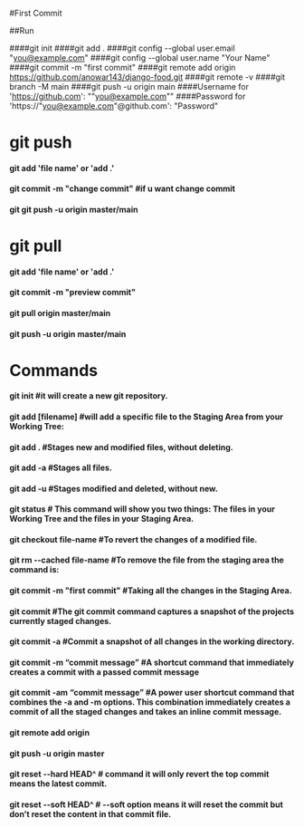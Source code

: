 #First Commit

##Run

####git init
####git add .
####git config --global user.email "you@example.com"
####git config --global user.name "Your Name"
####git commit -m "first commit"
####git remote add origin https://github.com/anowar143/django-food.git
####git remote -v
####git branch -M main
####git push -u origin main
####Username for 'https://github.com':      ""you@example.com""
####Password for 'https://"you@example.com"@github.com':  "Password"



# git push

#### git add 'file name' or 'add .'
#### git commit -m "change commit"   #if u want change commit
#### git git push -u origin master/main


# git pull

#### git add 'file name' or 'add .'
#### git commit -m "preview commit"
#### git pull origin master/main
#### git push -u origin master/main



#                  Commands

#### git init              #it will create a new git repository.


#### git add [filename]    #will add a specific file to the Staging Area from your Working Tree:    

#### git add .             #Stages new and modified files, without deleting.

#### git add -a            #Stages all files.

#### git add -u            #Stages modified and deleted, without new.

#### git status            # This command will show you two things: The files in your Working Tree and the files in your Staging Area.

#### git checkout file-name           #To revert the changes of a modified file.

#### git rm --cached file-name        #To remove the file from the staging area the command is:

#### git commit -m "first commit"     #Taking all the changes in the Staging Area.

#### git commit            #The git commit command captures a snapshot of the projects currently staged changes.

#### git commit -a         #Commit a snapshot of all changes in the working directory.

#### git commit -m “commit message”   #A shortcut command that immediately creates a commit with a passed commit message


#### git commit -am “commit message”  #A power user shortcut command that combines the -a and -m options. This combination immediately creates a commit of all the staged changes and takes an inline commit message.


#### git remote add origin <repository url>

#### git push -u origin master

#### git reset --hard HEAD^           # command it will only revert the top commit means the latest commit.

#### git reset --soft HEAD^           # --soft option means it will reset the commit but don’t reset the content in that commit file.


